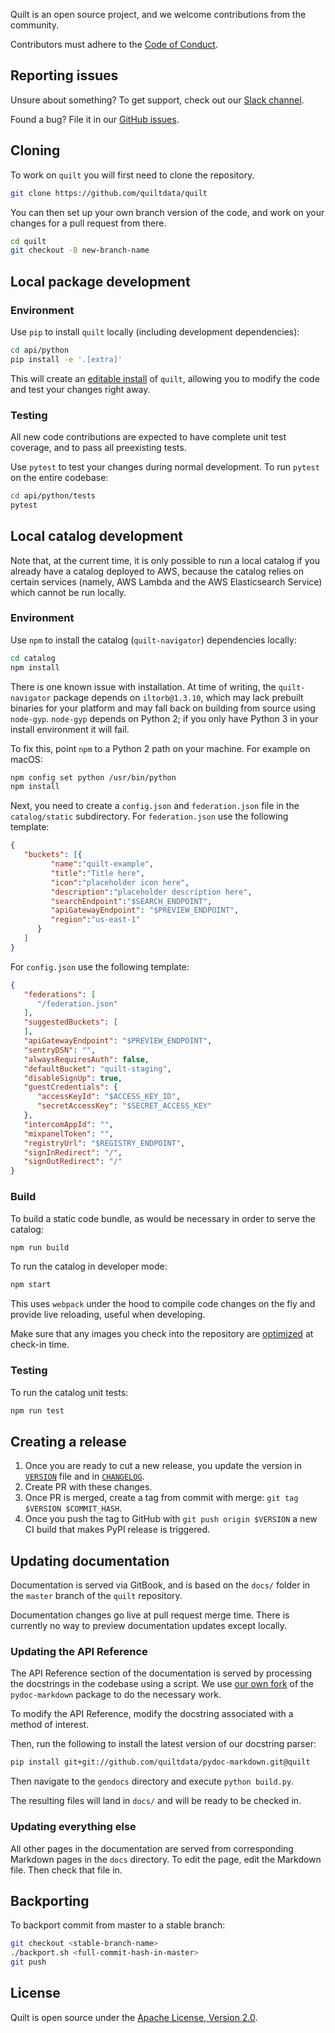 <!--pytest-codeblocks:skipfile-->
<!-- markdownlint-disable-next-line first-line-h1 -->
Quilt is an open source project, and we welcome contributions from the community.

Contributors must adhere to the [Code of Conduct](https://github.com/quiltdata/quilt/blob/master/docs/CODE_OF_CONDUCT.md).

## Reporting issues

Unsure about something? To get support, check out our [Slack channel](https://quiltusers.slack.com/messages).

Found a bug? File it in our [GitHub issues](https://github.com/quiltdata/quilt/issues).

## Cloning

To work on `quilt` you will first need to clone the repository.

```bash
git clone https://github.com/quiltdata/quilt
```

You can then set up your own branch version of the code, and work
on your changes for a pull request from there.

```bash
cd quilt
git checkout -B new-branch-name
```

## Local package development

### Environment

Use `pip` to install `quilt` locally (including development dependencies):

```bash
cd api/python
pip install -e '.[extra]'
```

This will create an [editable
install](https://pip.pypa.io/en/stable/reference/pip_install/#editable-installs)
of `quilt`, allowing you to modify the code and test your changes
right away.

### Testing

All new code contributions are expected to have complete unit test
coverage, and to pass all preexisting tests.

Use `pytest` to test your changes during normal development. To run
`pytest` on the entire codebase:

```bash
cd api/python/tests
pytest
```

## Local catalog development

Note that, at the current time, it is only possible to run a local
catalog if you already have a catalog deployed to AWS, because the
catalog relies on certain services (namely, AWS Lambda and the AWS
Elasticsearch Service) which cannot be run locally.

### Environment

Use `npm` to install the catalog (`quilt-navigator`) dependencies locally:

```bash
cd catalog
npm install
```

There is one known issue with installation. At time of writing, the
`quilt-navigator` package depends on `iltorb@1.3.10`, which may
lack prebuilt binaries for your platform and may fall back on
building from source using `node-gyp`. `node-gyp` depends on Python
2; if you only have Python 3 in your install environment it will
fail.

To fix this, point `npm` to a Python 2 path on your machine. For
example on macOS:

```bash
npm config set python /usr/bin/python
npm install
```

Next, you need to create a `config.json` and `federation.json` file
in the `catalog/static` subdirectory. For `federation.json` use the
following template:

```json
{
   "buckets": [{
         "name":"quilt-example",
         "title":"Title here",
         "icon":"placeholder icon here",
         "description":"placeholder description here",
         "searchEndpoint":"$SEARCH_ENDPOINT",
         "apiGatewayEndpoint": "$PREVIEW_ENDPOINT",
         "region":"us-east-1"
      }
   ]
}
```

For `config.json` use the following template:

```json
{
   "federations": [
      "/federation.json"
   ],
   "suggestedBuckets": [
   ],
   "apiGatewayEndpoint": "$PREVIEW_ENDPOINT",
   "sentryDSN": "",
   "alwaysRequiresAuth": false,
   "defaultBucket": "quilt-staging",
   "disableSignUp": true,
   "guestCredentials": {
      "accessKeyId": "$ACCESS_KEY_ID",
      "secretAccessKey": "$SECRET_ACCESS_KEY"
   },
   "intercomAppId": "",
   "mixpanelToken": "",
   "registryUrl": "$REGISTRY_ENDPOINT",
   "signInRedirect": "/",
   "signOutRedirect": "/"
}
```

### Build

To build a static code bundle, as would be necessary in order to serve the catalog:

```bash
npm run build
```

To run the catalog in developer mode:

```bash
npm start
```

This uses `webpack` under the hood to compile code changes on the
fly and provide live reloading, useful when developing.

Make sure that any images you check into the repository are
[optimized](https://kinsta.com/blog/optimize-images-for-web/) at
check-in time.

### Testing

To run the catalog unit tests:

```bash
npm run test
```

## Creating a release

1. Once you are ready to cut a new release, you update the version in
[`VERSION`](https://github.com/quiltdata/quilt/blob/master/api/python/quilt3/VERSION)
file and in [`CHANGELOG`](https://github.com/quiltdata/quilt/blob/master/docs/CHANGELOG.md).
1. Create PR with these changes.
1. Once PR is merged, create a tag from commit with merge: `git tag $VERSION $COMMIT_HASH`.
1. Once you push the tag to GitHub with `git push origin $VERSION` a new CI build
that makes PyPI release is triggered.

## Updating documentation

Documentation is served via GitBook, and is based on the `docs/`
folder in the `master` branch of the `quilt` repository.

Documentation changes go live at pull request merge time. There is
currently no way to preview documentation updates except locally.

### Updating the API Reference

The API Reference section of the documentation is served by processing
the docstrings in the codebase using a script. We use [our own
fork](https://github.com/quiltdata/pydoc-markdown/tree/quilt) of
the `pydoc-markdown` package to do the necessary work.

To modify the API Reference, modify the docstring associated with a method of interest.

Then, run the following to install the latest version of our docstring parser:

```bash
pip install git+git://github.com/quiltdata/pydoc-markdown.git@quilt
```

Then navigate to the `gendocs` directory and execute `python build.py`.

The resulting files will land in `docs/` and will be ready to be checked in.

### Updating everything else

All other pages in the documentation are served from corresponding
Markdown pages in the `docs` directory. To edit the page, edit the
Markdown file. Then check that file in.

## Backporting

To backport commit from master to a stable branch:
```bash
git checkout <stable-branch-name>
./backport.sh <full-commit-hash-in-master>
git push
```

## License

Quilt is open source under the [Apache License, Version
2.0](https://github.com/quiltdata/quilt/blob/master/LICENSE).
